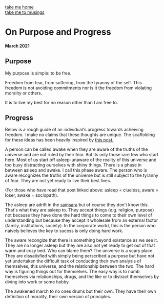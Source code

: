 [take me home](../index.md)  
[take me to musings](../musings.md)  
  
  
# On Purpose and Progress
#### March 2021  

## Purpose
My purpose is simple: to be free. 
  
Freedom from fear, from suffering, from the tyranny of the self. This freedom is not avoiding commitments nor is it the freedom from violating morality or others. 
  
It is to live my best for no reason other than I am free to. 
  
## Progress
Below is a rough guide of an individual's progress towards acheiving freedom. I make no claims that these thoughts are unique. The scaffolding for these ideas has been heavily inspired by [this post.](https://www.ribbonfarm.com/2009/10/07/the-gervais-principle-or-the-office-according-to-the-office/)

A person can be called awake when they are aware of the truths of the universe and are not ruled by their fear. But its only those rare few who start here. Most of us start off asleep-unaware of the reality of this universe and too busy distracting ourselves with shiny things. There is a phase in between asleep and awake. I call this phase aware. The person who is aware recognizes the truths of the universe but is still subject to the tyranny of fear. They are not yet ready to live their best lives. 
  
(For those who have read that post linked above: asleep = clueless, aware = loser, awake = sociopath).

The asleep are adrift in the [samsara](https://en.wikipedia.org/wiki/Sa%E1%B9%83s%C4%81ra_(Buddhism)) but of course they don't know this. That's what they are asleep to. They accept things (e.g. religion, purpose) not because they have done the hard things to come to their own level of understanding but because they accept it wholesale from an external factor (family, institutions, society). In the corporate world, this is the person who naively believes the key to sucess is only doing hard work. 

The aware recongize that there is something beyond existance as we see it. They are no longer asleep but they are also not yet ready to get out of that warm and cozy bed. Who can blame them? The universe is a scary place. They are dissatisfied with simply being perscribed a purpose but have not yet undertaken the difficult task of conducting their own analysis of themselves, this universe, and the relationship between the two. The hard way is figuring things out for themselves. The easy way is to numb themselves via relationships, drugs, and the like or to distract themselves by diving into work or some hobby. 

The awakened march to no ones drums but their own. They have their own definition of morality, their own version of principles. 